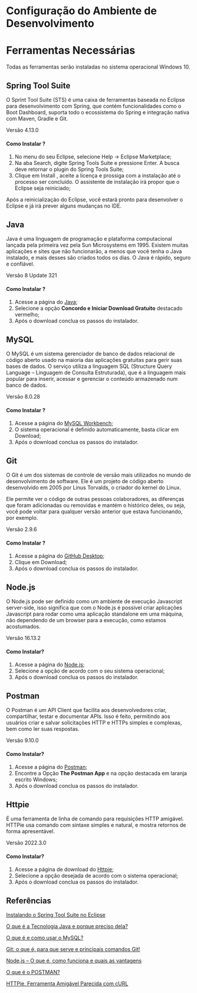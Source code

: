 # Configuração do Ambiente de Desenvolvimento

# Ferramentas Necessárias
Todas as ferramentas serão instaladas no sistema operacional Windows 10.

## Spring Tool Suite
O Sprint Tool Suite (STS) é uma caixa de ferramentas baseada no Eclipse para desenvolvimento com Spring, que contém funcionalidades como o Boot Dashboard, suporta todo o ecossistema do Spring e integração nativa com Maven, Gradle e Git.

Versão 4.13.0

#### Como Instalar ?
1. No menu do seu Eclipse, selecione Help -> Eclipse Marketplace;
2. Na aba Search, digite Spring Tools Suite e pressione Enter. A busca deve retornar o plugin do Spring Tools Suite;
3. Clique em Install , aceite a licença e prossiga com a instalação até o processo ser concluído. O assistente de instalação irá propor que o Eclipse seja reiniciado;

Após a reinicialização do Eclipse, você estará pronto para desenvolver o Eclipse e já irá prever alguns mudanças no IDE. 

## Java
Java é uma linguagem de programação e plataforma computacional lançada pela primeira vez pela Sun Microsystems em 1995. Existem muitas aplicações e sites que não funcionarão, a menos que você tenha o Java instalado, e mais desses são criados todos os dias. O Java é rápido, seguro e confiável.

Versão 8 Update 321

#### Como Instalar ?
1. Acesse a página do <a href="https://www.java.com/pt-BR/download/ie_manual.jsp?locale=pt_BR">Java</a>;
2. Selecione a opção <b>Concordo e Iniciar Download Gratuito</b> destacado vermelho;
3. Após o download conclua os passos do instalador.

## MySQL
O MySQL é um sistema gerenciador de banco de dados relacional de código aberto usado na maioria das aplicações gratuitas para gerir suas bases de dados. O serviço utiliza a linguagem SQL (Structure Query Language – Linguagem de Consulta Estruturada), que é a linguagem mais popular para inserir, acessar e gerenciar o conteúdo armazenado num banco de dados.

Versão 8.0.28

#### Como Instalar ?
1. Acesse a página do <a href="https://dev.mysql.com/downloads/workbench/">MySQL Workbench</a>;
2. O sistema operacional é definido automaticamente, basta clicar em Download;
3. Após o download conclua os passos do instalador.

## Git
O Git é um dos sistemas de controle de versão mais utilizados no mundo de desenvolvimento de software. Ele é um projeto de código aberto desenvolvido em 2005 por Linus Torvalds, o criador do kernel do Linux.

Ele permite ver o código de outras pessoas colaboradores, as diferenças que foram adicionadas ou removidas e mantém o histórico deles, ou seja, você pode voltar para qualquer versão anterior que estava funcionando, por exemplo.

Versão 2.9.6

#### Como Instalar ?
1. Acesse a página do <a href="https://desktop.github.com/">GitHub Desktop</a>;
2. Clique em Download;
3. Após o download conclua os passos do instalador.

## Node.js
O Node.js pode ser definido como um ambiente de execução Javascript server-side, isso significa que com o Node.js é possível criar aplicações Javascript para rodar como uma aplicação standalone em uma máquina, não dependendo de um browser para a execução, como estamos acostumados.

Versão 16.13.2

#### Como Instalar?
1. Acesse a página do <a href="https://nodejs.org/en/download/">Node.js</a>;
2. Selecione a opção de acordo com o seu sistema operacional;
3. Após o download conclua os passos do instalador.

## Postman
O Postman é um API Client que facilita aos desenvolvedores criar, compartilhar, testar e documentar APIs. Isso é feito, permitindo aos usuários criar e salvar solicitações HTTP e HTTPs simples e complexas, bem como ler suas respostas.

Versão 9.10.0

#### Como Instalar?
1. Acesse a página do <a href="https://www.postman.com/downloads/">Postman</a>;
2. Encontre a Opção <b>The Postman App</b> e na opção destacada em laranja escrito Windows;
3. Após o download conclua os passos do instalador.

## Httpie
É uma ferramenta de linha de comando para requisições HTTP amigável. HTTPie usa comando com sintaxe simples e natural, e mostra retornos de forma apresentável.

Versão 2022.3.0 

#### Como Instalar?
1. Acesse a página de download do <a href="https://httpie.io/download">Httpie</a>;
2. Selecione a opção desejada de acordo com o sistema operacional;
3. Após o download conclua os passos do instalador.

## Referências
<a href="https://bgasparotto.com/pt/instalar-o-spring-tool-suite-no-eclipse">Instalando o Spring Tool Suite no Eclipse</a> 

<a href="https://www.java.com/pt-BR/download/help/whatis_java.html">O que é a Tecnologia Java e porque preciso dela?</a>
  
<a href="https://www.techtudo.com.br/noticias/2012/04/o-que-e-e-como-usar-o-mysql.ghtml">O que é e como usar o MySQL?</a>

<a href="https://blog.betrybe.com/git/#:~:text=Git%20%C3%A9%20o%20sistema%20de,de%20trabalho%2C%20seguran%C3%A7a%20e%20desempenho.">Git: o que é, para que serve e principais comandos Git!</a>

<a href="https://www.opus-software.com.br/node-js/">Node.js – O que é, como funciona e quais as vantagens</a>

<a href="https://developercielo.github.io/tutorial/postman#:~:text=O%20Postman%20%C3%A9%20um%20API,bem%20como%20ler%20suas%20respostas.">O que é o POSTMAN?</a>

<a href="https://code.tutsplus.com/pt/tutorials/httpie-a-human-friendly-curl-like-tool--cms-27310">HTTPie, Ferramenta Amigável Parecida com cURL</a>

